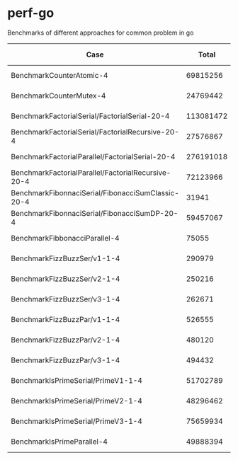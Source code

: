 # perf-go
Benchmarks of different approaches for common problem in go


|Case | Total | ns per op |
|-----|-------|-----------|
|BenchmarkCounterAtomic-4|69815256| 18.02 ns/op|
|BenchmarkCounterMutex-4|24769442| 46.93 ns/op|
|BenchmarkFactorialSerial/FactorialSerial-20-4 |113081472| 10.46 ns/op|
|BenchmarkFactorialSerial/FactorialRecursive-20-4|27576867| 40.32 ns/op|
|BenchmarkFactorialParallel/FactorialSerial-20-4 |276191018|4.326 ns/op|
|BenchmarkFactorialParallel/FactorialRecursive-20-4|72123966| 15.11 ns/op|
|BenchmarkFibonnaciSerial/FibonacciSumClassic-20-4 | 31941| 37669 ns/op|
|BenchmarkFibonnaciSerial/FibonacciSumDP-20-4|59457067| 18.42 ns/op|
|BenchmarkFibbonacciParallel-4|75055| 15622 ns/op|
|BenchmarkFizzBuzzSer/v1-1-4 |290979|3659 ns/op|
|BenchmarkFizzBuzzSer/v2-1-4 |250216|5175 ns/op|
|BenchmarkFizzBuzzSer/v3-1-4 |262671|4178 ns/op|
|BenchmarkFizzBuzzPar/v1-1-4 |526555|1991 ns/op|
|BenchmarkFizzBuzzPar/v2-1-4 |480120|2218 ns/op|
|BenchmarkFizzBuzzPar/v3-1-4 |494432|2205 ns/op|
|BenchmarkIsPrimeSerial/PrimeV1-1-4|51702789| 19.60 ns/op|
|BenchmarkIsPrimeSerial/PrimeV2-1-4|48296462| 22.95 ns/op|
|BenchmarkIsPrimeSerial/PrimeV3-1-4|75659934| 15.84 ns/op|
|BenchmarkIsPrimeParallel-4|49888394| 21.62 ns/op|



